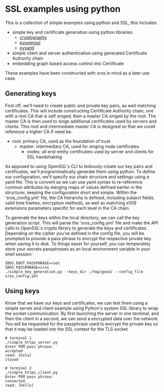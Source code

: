 # SSL examples using python
This is a collection of simple examples using python and SSL, this includes:

* simple key and certificate generation using python libraries:
    * [cryptography](https://cryptography.io)
    * [pyopenssl](https://pyopenssl.readthedocs.io/en/stable/)
    * [pyyaml](http://pyyaml.org/wiki/PyYAMLDocumentation)
* simple client and server authentication using generated Certificate Authority chain
* embedding graph based access control into Certificate

These examples have been constructed with sros in mind as a later use case.

## Generating keys
First off, we'll need to create public and private key pairs, as well matching certificates. This will include constructing Certificate Authority chain, one with a root CA that is self singed, then a master CA singed by the root. The master CA is then used to singe additional certificates used by servers and clients. This root and intermediate master CA is designed so that we could reference a higher CA if need be.

* root: primary CA, used as the foundation of trust
    * master: intermediary CA, used for singing node certificates
        * nodes: all end-entity certificates used by server and clients for SSL handshaking

As apposed to using OpenSSL's CLI to tediously create our key pairs and certificates, we'll programmatically generate them using python. To define our configuration, we'll specify our chain structure and settings using a yaml file. This is convent as we can use yaml syntax to re-reference common attributes by merging maps of values defined earlier in the structurer, keeping the configuration short and simple. Within the 'sros_config.yml' file, the CA hierarchy is defined, including subject fields, valid time frames, encryption methods, as well as matching x509 extensions parameters specific for each level in the CA chain.

To generate the keys within the local directory, we can call the key generation script. This will parse the 'sros_config.yml' file and make the API calls to OpenSSL's crypto library to generate the keys and certificates. Depending on the cipher you've defined in the config file, you will be prompted to provide a pass phrase to encrypt the respective private key when saving it to disk. To things easer for yourself, you can temperately store your secrets passphrases as an local environment variable in your shell session:

``` terminal
SROS_ROOT_PASSPHRASE=root
SROS_PASSPHRASE=sros
./simple_key_generation.py --keys_dir ./tmp/good/ --config_file sros_config.yml
```

## Using keys
Know that we have our keys and certificates, we can test them using a simple server and client example using Python's system SSL library to wrap the socket communication. By first launching the server in one terminal, and then the client in a second, we can send a encrypted data over the network. You will be requested for the passphrase used to encrypt the private key so that it may be loaded into the SSL context for the TLS socket.

``` terminal
# terminal 1
./simple_https_server.py
Enter PEM pass phrase:
accepted
read: [hola]
closed
```
```
# terminal 2
./simple_https_client.py
Enter PEM pass phrase:
connected
read: [hello]
```
